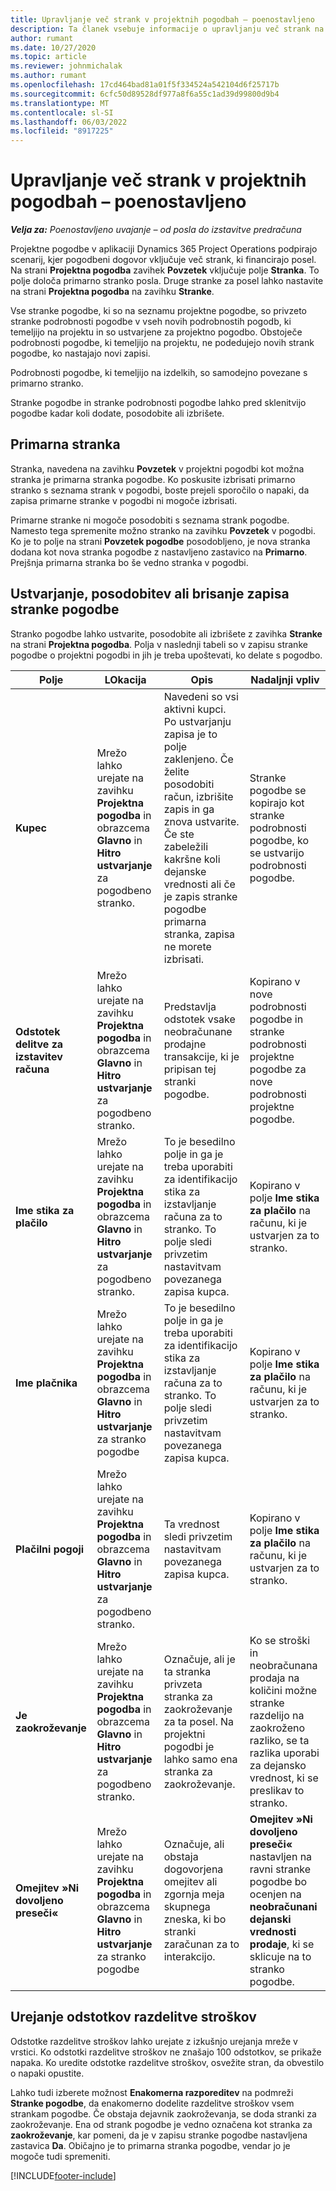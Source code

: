 ```yaml
---
title: Upravljanje več strank v projektnih pogodbah – poenostavljeno
description: Ta članek vsebuje informacije o upravljanju več strank na projektnih pogodbah.
author: rumant
ms.date: 10/27/2020
ms.topic: article
ms.reviewer: johnmichalak
ms.author: rumant
ms.openlocfilehash: 17cd464bad81a01f5f334524a542104d6f25717b
ms.sourcegitcommit: 6cfc50d89528df977a8f6a55c1ad39d99800d9b4
ms.translationtype: MT
ms.contentlocale: sl-SI
ms.lasthandoff: 06/03/2022
ms.locfileid: "8917225"
---
```

# <a name="manage-multiple-customers-on-project-contracts---lite"></a>Upravljanje več strank v projektnih pogodbah – poenostavljeno

_**Velja za:** Poenostavljeno uvajanje – od posla do izstavitve predračuna_

Projektne pogodbe v aplikaciji Dynamics 365 Project Operations podpirajo scenarij, kjer pogodbeni dogovor vključuje več strank, ki financirajo posel. Na strani **Projektna pogodba** zavihek **Povzetek** vključuje polje **Stranka**. To polje določa primarno stranko posla. Druge stranke za posel lahko nastavite na strani **Projektna pogodba** na zavihku **Stranke**.

Vse stranke pogodbe, ki so na seznamu projektne pogodbe, so privzeto stranke podrobnosti pogodbe v vseh novih podrobnostih pogodb, ki temeljijo na projektu in so ustvarjene za projektno pogodbo. Obstoječe podrobnosti pogodbe, ki temeljijo na projektu, ne podedujejo novih strank pogodbe, ko nastajajo novi zapisi.

Podrobnosti pogodbe, ki temeljijo na izdelkih, so samodejno povezane s primarno stranko.

Stranke pogodbe in stranke podrobnosti pogodbe lahko pred sklenitvijo pogodbe kadar koli dodate, posodobite ali izbrišete.

## <a name="primary-customer"></a>Primarna stranka

Stranka, navedena na zavihku **Povzetek** v projektni pogodbi kot možna stranka je primarna stranka pogodbe. Ko poskusite izbrisati primarno stranko s seznama strank v pogodbi, boste prejeli sporočilo o napaki, da zapisa primarne stranke v pogodbi ni mogoče izbrisati.

Primarne stranke ni mogoče posodobiti s seznama strank pogodbe. Namesto tega spremenite možno stranko na zavihku **Povzetek** v pogodbi. Ko je to polje na strani **Povzetek pogodbe** posodobljeno, je nova stranka dodana kot nova stranka pogodbe z nastavljeno zastavico na **Primarno**. Prejšnja primarna stranka bo še vedno stranka v pogodbi.

## <a name="create-update-or-delete-a-contract-customer-record"></a>Ustvarjanje, posodobitev ali brisanje zapisa stranke pogodbe

Stranko pogodbe lahko ustvarite, posodobite ali izbrišete z zavihka **Stranke** na strani **Projektna pogodba**. Polja v naslednji tabeli so v zapisu stranke pogodbe o projektni pogodbi in jih je treba upoštevati, ko delate s pogodbo.

| Polje | LOkacija | Opis | Nadaljnji vpliv |
| --- | --- | --- | --- |
| **Kupec** | Mrežo lahko urejate na zavihku **Projektna pogodba** in obrazcema **Glavno** in **Hitro ustvarjanje** za pogodbeno stranko. | Navedeni so vsi aktivni kupci. Po ustvarjanju zapisa je to polje zaklenjeno. Če želite posodobiti račun, izbrišite zapis in ga znova ustvarite. Če ste zabeležili kakršne koli dejanske vrednosti ali če je zapis stranke pogodbe primarna stranka, zapisa ne morete izbrisati. | Stranke pogodbe se kopirajo kot stranke podrobnosti pogodbe, ko se ustvarijo podrobnosti pogodbe. |
| **Odstotek delitve za izstavitev računa** | Mrežo lahko urejate na zavihku **Projektna pogodba** in obrazcema **Glavno** in **Hitro ustvarjanje** za pogodbeno stranko. | Predstavlja odstotek vsake neobračunane prodajne transakcije, ki je pripisan tej stranki pogodbe. | Kopirano v nove podrobnosti pogodbe in stranke podrobnosti projektne pogodbe za nove podrobnosti projektne pogodbe. |
| **Ime stika za plačilo** | Mrežo lahko urejate na zavihku **Projektna pogodba** in obrazcema **Glavno** in **Hitro ustvarjanje** za pogodbeno stranko. | To je besedilno polje in ga je treba uporabiti za identifikacijo stika za izstavljanje računa za to stranko. To polje sledi privzetim nastavitvam povezanega zapisa kupca. | Kopirano v polje **Ime stika za plačilo** na računu, ki je ustvarjen za to stranko. |
| **Ime plačnika** | Mrežo lahko urejate na zavihku **Projektna pogodba** in obrazcema **Glavno** in **Hitro ustvarjanje** za stranko pogodbe | To je besedilno polje in ga je treba uporabiti za identifikacijo stika za izstavljanje računa za to stranko. To polje sledi privzetim nastavitvam povezanega zapisa kupca. | Kopirano v polje **Ime stika za plačilo** na računu, ki je ustvarjen za to stranko. |
| **Plačilni pogoji** | Mrežo lahko urejate na zavihku **Projektna pogodba** in obrazcema **Glavno** in **Hitro ustvarjanje** za pogodbeno stranko. | Ta vrednost sledi privzetim nastavitvam povezanega zapisa kupca. | Kopirano v polje **Ime stika za plačilo** na računu, ki je ustvarjen za to stranko. |
| **Je zaokroževanje** | Mrežo lahko urejate na zavihku **Projektna pogodba** in obrazcema **Glavno** in **Hitro ustvarjanje** za pogodbeno stranko. | Označuje, ali je ta stranka privzeta stranka za zaokroževanje za ta posel. Na projektni pogodbi je lahko samo ena stranka za zaokroževanje. | Ko se stroški in neobračunana prodaja na količini možne stranke razdelijo na zaokroženo razliko, se ta razlika uporabi za dejansko vrednost, ki se preslikav to stranko. |
| **Omejitev »Ni dovoljeno preseči«** | Mrežo lahko urejate na zavihku **Projektna pogodba** in obrazcema **Glavno** in **Hitro ustvarjanje** za stranko pogodbe | Označuje, ali obstaja dogovorjena omejitev ali zgornja meja skupnega zneska, ki bo stranki zaračunan za to interakcijo. | **Omejitev »Ni dovoljeno preseči«** nastavljen na ravni stranke pogodbe bo ocenjen na **neobračunani dejanski vrednosti prodaje**, ki se sklicuje na to stranko pogodbe. |

## <a name="edit-billing-split-percentages"></a>Urejanje odstotkov razdelitve stroškov

Odstotke razdelitve stroškov lahko urejate z izkušnjo urejanja mreže v vrstici. Ko odstotki razdelitve stroškov ne znašajo 100 odstotkov, se prikaže napaka. Ko uredite odstotke razdelitve stroškov, osvežite stran, da obvestilo o napaki opustite.

Lahko tudi izberete možnost **Enakomerna razporeditev** na podmreži **Stranke pogodbe**, da enakomerno dodelite razdelitve stroškov vsem strankam pogodbe. Če obstaja dejavnik zaokroževanja, se doda stranki za zaokroževanje. Ena od strank pogodbe je vedno označena kot stranka za **zaokroževanje**, kar pomeni, da je v zapisu stranke pogodbe nastavljena zastavica **Da**. Običajno je to primarna stranka pogodbe, vendar jo je mogoče tudi spremeniti.


[!INCLUDE[footer-include](../../includes/footer-banner.md)]